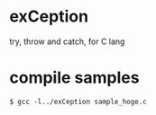 exCeption
=========

try, throw and catch, for C lang

compile samples
=========

```
$ gcc -l../exCeption sample_hoge.c
```
